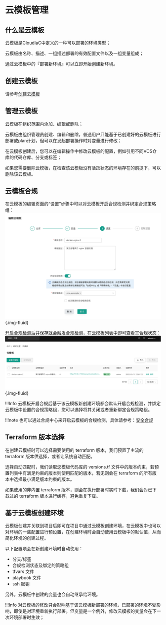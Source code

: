 # 云模板管理

## 什么是云模板

云模板是CloudIaC中定义的一种可以部署的环境类型；

云模板由名称、描述、一组描述部署的有效配置文件以及一组变量组成；

通过云模板中的『部署新环境』可以立即开始创建新环境。

## 创建云模板

请参考[创建云模板](../quick-start/create-template.md)

## 管理云模板

云模板在组织范围内添加、编辑或删除；

云模板由组织管理员创建、编辑和删除，普通用户只能基于已创建好的云模板进行部署或plan计划，但可以在发起部署操作时对变量进行修改；

在云模板创建后，您可以在编辑操作中修改云模板的配置，例如引用不同VCS仓库的代码仓库、分支或标签；

如果您需要删除云模板，在检查该云模板没有活跃状态的环境存在的前提下，可以删除该云模板。

## 云模板合规
在云模板的编辑页面的“设置”步骤中可以对云模板开启合规检测并绑定合规策略组：
![picture 40](../images/59caa9d8c6a1bfbbb4d8a326abef5282bdbb9bf8d7e4dde11c7e6130df6c3413.png){.img-fluid}

开启合规检测后并保存就会触发合规检测，在云模板列表中即可查看其合规状态：
![picture 41](../images/52d40230d18870c5a0162ae19df5b70b70386319a17f2d791297351aa5129b72.png){.img-fluid}

!!!Info
    云模板开启合规后基于该云模板新创建环境都会默认开启合规检测，并绑定云模板中设置的合规策略组，您可以选择将其关闭或者重新绑定合规策略组。

!!!note
    也可以通过合规中心来开启云模板的合规检测，具体请参考：[安全合规](../../manual/compliance/)

## Terraform 版本选择

在创建云模板时可以选择需要使用的 terraform 版本，我们预置了主流的 terraform 版本供选择，或者让系统自动匹配。

选择自动匹配时，我们读取您模板代码库的 versions.tf 文件中的版本约束，若预置列表中有满足约束的版本则使用匹配的版本，若无则会在 terraform 的所有版本中选择最小满足版本约束的版本。

如果使用的非内置 terraform 版本，则会在执行部署时实时下载，我们会对已下载过的 terraform 版本进行缓存，避免重复下载。

## 基于云模板创建环境

云模板创建并关联到项目后即可在项目中通过云模板创建环境，在云模板中也可以对环境的一些配置进行预设置，在创建环境时会自动使用云模板中的默认值，从而简化环境的创建过程。

以下配置项会在新创建环境时自动使用：

- 分支/标签
- 合规检测状态及绑定的策略组
- tfvars 文件
- playbook 文件
- ssh 密钥

另外，云模板中创建的变量也会自动继承给环境。

!!!Info
    对云模板的修改只会影响基于该云模板新部署的环境，已部署的环境不受影响，即使是对环境重新执行部署。但变量是一个例外，修改云模板的变量会在下一次环境部署时生效；

